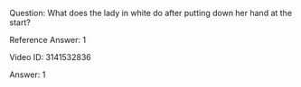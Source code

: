 Question: What does the lady in white do after putting down her hand at the start?

Reference Answer: 1

Video ID: 3141532836

Answer: 1

